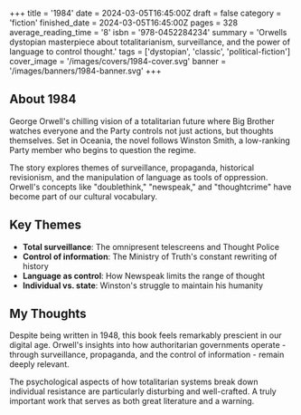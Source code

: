 +++
title = '1984'
date = 2024-03-05T16:45:00Z
draft = false
category = 'fiction'
finished_date = 2024-03-05T16:45:00Z
pages = 328
average_reading_time = '8'
isbn = '978-0452284234'
summary = 'Orwells dystopian masterpiece about totalitarianism, surveillance, and the power of language to control thought.'
tags = ['dystopian', 'classic', 'political-fiction']
cover_image = '/images/covers/1984-cover.svg'
banner = '/images/banners/1984-banner.svg'
+++

## About 1984

George Orwell's chilling vision of a totalitarian future where Big Brother watches everyone and the Party controls not just actions, but thoughts themselves. Set in Oceania, the novel follows Winston Smith, a low-ranking Party member who begins to question the regime.

The story explores themes of surveillance, propaganda, historical revisionism, and the manipulation of language as tools of oppression. Orwell's concepts like "doublethink," "newspeak," and "thoughtcrime" have become part of our cultural vocabulary.

## Key Themes

- **Total surveillance**: The omnipresent telescreens and Thought Police
- **Control of information**: The Ministry of Truth's constant rewriting of history
- **Language as control**: How Newspeak limits the range of thought
- **Individual vs. state**: Winston's struggle to maintain his humanity

## My Thoughts

Despite being written in 1948, this book feels remarkably prescient in our digital age. Orwell's insights into how authoritarian governments operate - through surveillance, propaganda, and the control of information - remain deeply relevant.

The psychological aspects of how totalitarian systems break down individual resistance are particularly disturbing and well-crafted. A truly important work that serves as both great literature and a warning.
